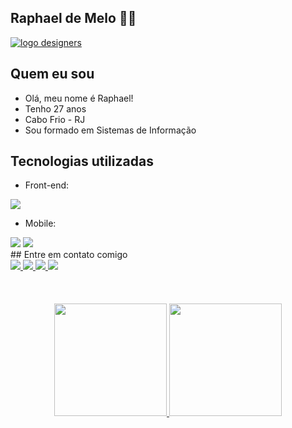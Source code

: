 ## Raphael de Melo 👨‍💻

<div><a href='https://www.hit-counts.com/'><img src='http://www.hit-counts.com/counter.php?t=MTQ2MTA2MA==' border='0' alt='logo designers'></a></div>

## Quem eu sou

- Olá, meu nome é Raphael! <br>
- Tenho 27 anos <br>
- Cabo Frio - RJ<br>
- Sou formado em Sistemas de Informação

## Tecnologias utilizadas

- Front-end: <br>

 <img src="https://img.shields.io/badge/React-20232A?style=for-the-badge&logo=react&logoColor=61DAFB" />
 
- Mobile:<br>
<div>
<img src="https://img.shields.io/badge/React_Native-20232A?style=for-the-badge&logo=react&logoColor=61DAFB"/>
<img src="https://img.shields.io/badge/Expo-1B1F23?style=for-the-badge&logo=expo&logoColor=white" />
<div>
## Entre em contato comigo

<div>

  <a href="https://www.linkedin.com/in/raphaeldemelo/" alt="LinkedIn" target="_blank">
    <img src="https://img.shields.io/badge/LinkedIn-0077B5?style=for-the-badge&logo=linkedin&logoColor=white" />
  </a>
  
  <a href="https://www.instagram.com/raphaeldemelo_/" alt="Instagram" target="_blank">
    <img src="https://img.shields.io/badge/Instagram-E4405F?style=for-the-badge&logo=instagram&logoColor=white" />
  </a>
  

  <a href="mailto:raphaeldemelosoares@hotmail.com">
    <img src="https://img.shields.io/badge/Microsoft_Outlook-0078D4?style=for-the-badge&logo=microsoft-outlook&logoColor=white">
  </a>
  
<a href="https://web.whatsapp.com/send?phone=+5521993509588" alt="WhatsApp" target="_blank">
    <img src="https://img.shields.io/badge/WhatsApp-25D366?style=for-the-badge&logo=whatsapp&logoColor=white" />
  </a>

  </div>
  
  <br>
  <br>
  <br>


<div align="center">
  <a href="https://github.com/raphaeldemelo">
  <img height="180em" src="https://github-readme-stats.vercel.app/api?username=raphaeldemelo&show_icons=true&theme=dark&include_all_commits=true&count_private=true"/>
  <img height="180em" src="https://github-readme-stats.vercel.app/api/top-langs/?username=raphaeldemelo&layout=compact&langs_count=7&theme=dark"/>
</div>

